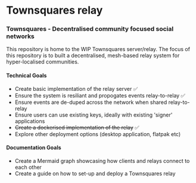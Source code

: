 # Townsquares relay

### Townsquares - Decentralised community focused social networks

This repository is home to the WIP Townsquares server/relay. The focus of this repository
is to built a decentralised, mesh-based relay system for hyper-localised communities.

#### Technical Goals

- Create basic implementation of the relay server ✅
- Ensure the system is resiliant and propogates events relay-to-relay ✅
- Ensure events are de-duped across the network when shared relay-to-relay
- Ensure users can use existing keys, ideally with existing 'signer' applications
- ~~Create a dockerised implementation of the relay~~ ✅
- Explore other deployment options (desktop application, flatpak etc)


#### Documentation Goals

- Create a Mermaid graph showcasing how clients and relays connect to each other
- Create a guide on how to set-up and deploy a Townsquares relay